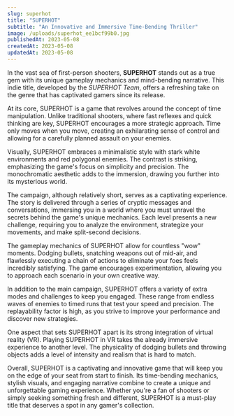 ```yaml
---
slug: superhot
title: "SUPERHOT"
subtitle: "An Innovative and Immersive Time-Bending Thriller"
image: /uploads/superhot_ee1bcf99b0.jpg
publishedAt: 2023-05-08
createdAt: 2023-05-08
updatedAt: 2023-05-08
---
```


In the vast sea of first-person shooters, __SUPERHOT__ stands out as a true gem with its unique gameplay mechanics and mind-bending narrative. This indie title, developed by the _SUPERHOT Team_, offers a refreshing take on the genre that has captivated gamers since its release.

At its core, SUPERHOT is a game that revolves around the concept of time manipulation. Unlike traditional shooters, where fast reflexes and quick thinking are key, SUPERHOT encourages a more strategic approach. Time only moves when you move, creating an exhilarating sense of control and allowing for a carefully planned assault on your enemies.

Visually, SUPERHOT embraces a minimalistic style with stark white environments and red polygonal enemies. The contrast is striking, emphasizing the game's focus on simplicity and precision. The monochromatic aesthetic adds to the immersion, drawing you further into its mysterious world.

The campaign, although relatively short, serves as a captivating experience. The story is delivered through a series of cryptic messages and conversations, immersing you in a world where you must unravel the secrets behind the game's unique mechanics. Each level presents a new challenge, requiring you to analyze the environment, strategize your movements, and make split-second decisions.

The gameplay mechanics of SUPERHOT allow for countless "wow" moments. Dodging bullets, snatching weapons out of mid-air, and flawlessly executing a chain of actions to eliminate your foes feels incredibly satisfying. The game encourages experimentation, allowing you to approach each scenario in your own creative way.

In addition to the main campaign, SUPERHOT offers a variety of extra modes and challenges to keep you engaged. These range from endless waves of enemies to timed runs that test your speed and precision. The replayability factor is high, as you strive to improve your performance and discover new strategies.

One aspect that sets SUPERHOT apart is its strong integration of virtual reality (VR). Playing SUPERHOT in VR takes the already immersive experience to another level. The physicality of dodging bullets and throwing objects adds a level of intensity and realism that is hard to match.

Overall, SUPERHOT is a captivating and innovative game that will keep you on the edge of your seat from start to finish. Its time-bending mechanics, stylish visuals, and engaging narrative combine to create a unique and unforgettable gaming experience. Whether you're a fan of shooters or simply seeking something fresh and different, SUPERHOT is a must-play title that deserves a spot in any gamer's collection.